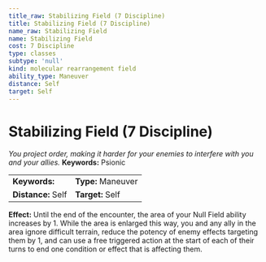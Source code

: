 ```yaml
---
title_raw: Stabilizing Field (7 Discipline)
title: Stabilizing Field (7 Discipline)
name_raw: Stabilizing Field
name: Stabilizing Field
cost: 7 Discipline
type: classes
subtype: 'null'
kind: molecular rearrangement field
ability_type: Maneuver
distance: Self
target: Self
---
```


# Stabilizing Field (7 Discipline)

*You project order, making it harder for your enemies to interfere with you and your allies.* **Keywords:** Psionic

|                    |                    |
| :----------------- | :----------------- |
| **Keywords:**      | **Type:** Maneuver |
| **Distance:** Self | **Target:** Self   |

**Effect:** Until the end of the encounter, the area of your Null Field ability increases by 1. While the area is enlarged this way, you and any ally in the area ignore difficult terrain, reduce the potency of enemy effects targeting them by 1, and can use a free triggered action at the start of each of their turns to end one condition or effect that is affecting them.
